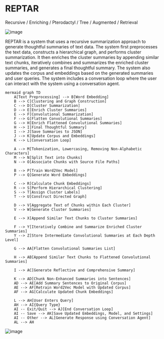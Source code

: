 # REPTAR
Recursive / Enriching / Pterodactyl / Tree / Augmented / Retrieval

![image](https://github.com/EveryOneIsGross/REPTAR/assets/23621140/53afdc05-b4c9-4941-b9f7-3b92b2d25575)

REPTAR is a system that uses a recursive summarization approach to generate thoughtful summaries of text data. The system first preprocesses the text data, constructs a hierarchical graph, and performs cluster summarization. It then enriches the cluster summaries by appending similar text chunks, iteratively combines and summarizes the enriched cluster summaries, and generates a final thoughtful summary. The system also updates the corpus and embeddings based on the generated summaries and user queries. The system includes a conversation loop where the user can interact with the system using a conversation agent.


```
mermaid graph TD
    A[Text Preprocessing] --> B[Word Embedding]
    B --> C[Clustering and Graph Construction]
    C --> D[Cluster Summarization]
    D --> E[Enrich Cluster Summaries]
    E --> F[Convolutional Summarization]
    F --> G[Flatten Convolutional Summaries]
    G --> H[Enrich Flattened Convolutional Summaries]
    H --> I[Final Thoughtful Summary]
    I --> J[Save Summaries to JSON]
    J --> K[Update Corpus and Embeddings]
    K --> L[Conversation Loop]

    A --> M[Tokenization, Lowercasing, Removing Non-Alphabetic Characters]
    M --> N[Split Text into Chunks]
    N --> O[Associate Chunks with Source File Paths]

    B --> P[Train Word2Vec Model]
    P --> Q[Generate Word Embeddings]

    C --> R[Calculate Chunk Embeddings]
    R --> S[Perform Hierarchical Clustering]
    S --> T[Assign Cluster Labels]
    T --> U[Construct Directed Graph]

    D --> V[Aggregate Text of Chunks within Each Cluster]
    V --> W[Generate Cluster Summaries]

    E --> X[Append Similar Text Chunks to Cluster Summaries]

    F --> Y[Iteratively Combine and Summarize Enriched Cluster Summaries]
    Y --> Z[Store Intermediate Convolutional Summaries at Each Depth Level]

    G --> AA[Flatten Convolutional Summaries List]

    H --> AB[Append Similar Text Chunks to Flattened Convolutional Summaries]

    I --> AC[Generate Reflective and Comprehensive Summary]

    K --> AD[Chunk Non-Enhanced Summaries into Sentences]
    AD --> AE[Add Summary Sentences to Original Corpus]
    AE --> AF[Retrain Word2Vec Model with Updated Corpus]
    AF --> AG[Calculate Updated Chunk Embeddings]

    L --> AH[User Enters Query]
    AH --> AI{Query Type}
    AI -- Exit/Quit --> AJ[End Conversation Loop]
    AI -- Save --> AK[Save Updated Embeddings, Model, and Settings]
    AI -- Other --> AL[Generate Response using Conversation Agent]
    AL --> AH
```


![image](https://github.com/EveryOneIsGross/REPTAR/assets/23621140/736d55a3-5a49-4a42-9dc9-10d058716ec1)



